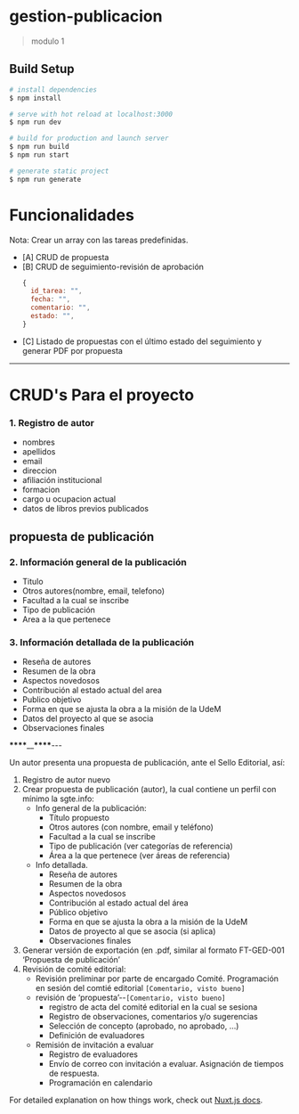 # gestion-publicacion

> modulo 1

## Build Setup

``` bash
# install dependencies
$ npm install

# serve with hot reload at localhost:3000
$ npm run dev

# build for production and launch server
$ npm run build
$ npm run start

# generate static project
$ npm run generate
```
# Funcionalidades

Nota: Crear un array con las tareas predefinidas.

- [A] CRUD de propuesta
- [B] CRUD de seguimiento-revisión de aprobación
  ```js
  {
    id_tarea: "",
    fecha: "",
    comentario: "",
    estado: "",
  }
  ```
- [C] Listado de propuestas con el último estado del seguimiento y generar PDF por propuesta

---

# CRUD's Para el proyecto

### 1. Registro de autor

- nombres
- apellidos
- email
- direccion
- afiliación institucional
- formacion
- cargo u ocupacion actual
- datos de libros previos publicados

## propuesta de publicación

### 2. Información general de la publicación

- Titulo
- Otros autores(nombre, email, telefono)
- Facultad a la cual se inscribe
- Tipo de publicación
- Area a la que pertenece

### 3. Información detallada de la publicación

- Reseña de autores
- Resumen de la obra
- Aspectos novedosos
- Contribución al estado actual del area
- Publico objetivo
- Forma en que se ajusta la obra a la misión de la UdeM
- Datos del proyecto al que se asocia
- Observaciones finales

**\*\*\*\***\_\_**\*\*\*\***---

Un autor presenta una propuesta de publicación, ante el Sello Editorial, así:

1. Registro de autor nuevo
2. Crear propuesta de publicación (autor), la cual contiene un perfil con mínimo la sgte.info:
   - Info general de la publicación:
     - Título propuesto
     - Otros autores (con nombre, email y teléfono)
     - Facultad a la cual se inscribe
     - Tipo de publicación (ver categorías de referencia)
     - Área a la que pertenece (ver áreas de referencia)
   - Info detallada.
     - Reseña de autores
     - Resumen de la obra
     - Aspectos novedosos
     - Contribución al estado actual del área
     - Público objetivo
     - Forma en que se ajusta la obra a la misión de la UdeM
     - Datos de proyecto al que se asocia (si aplica)
     - Observaciones finales
3. Generar versión de exportación (en .pdf, similar al formato FT-GED-001 ‘Propuesta de publicación’
4. Revisión de comité editorial:
   - Revisión preliminar por parte de encargado Comité. Programación en sesión del comtié editorial `[Comentario, visto bueno]`
   - revisión de ‘propuesta’--`[Comentario, visto bueno]`
     - registro de acta del comité editorial en la cual se sesiona
     - Registro de observaciones, comentarios y/o sugerencias
     - Selección de concepto (aprobado, no aprobado, …)
     - Definición de evaluadores
   - Remisión de invitación a evaluar
     - Registro de evaluadores
     - Envío de correo con invitación a evaluar. Asignación de tiempos de respuesta.
     - Programación en calendario

     
For detailed explanation on how things work, check out [Nuxt.js docs](https://nuxtjs.org).
